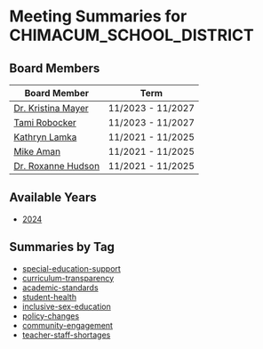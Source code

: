 # Meeting Summaries for CHIMACUM_SCHOOL_DISTRICT

## Board Members

| Board Member       | Term           |
|--------------------|----------------|
| [Dr. Kristina Mayer](board_member_98.md) | 11/2023 - 11/2027 |
| [Tami Robocker](board_member_99.md) | 11/2023 - 11/2027 |
| [Kathryn Lamka](board_member_100.md) | 11/2021 - 11/2025 |
| [Mike Aman](board_member_101.md) | 11/2021 - 11/2025 |
| [Dr. Roxanne Hudson](board_member_102.md) | 11/2021 - 11/2025 |

## Available Years
- [2024](school_board_20_year_2024.md)

## Summaries by Tag
- [special-education-support](school_board_20_tag_special-education-support.md)
- [curriculum-transparency](school_board_20_tag_curriculum-transparency.md)
- [academic-standards](school_board_20_tag_academic-standards.md)
- [student-health](school_board_20_tag_student-health.md)
- [inclusive-sex-education](school_board_20_tag_inclusive-sex-education.md)
- [policy-changes](school_board_20_tag_policy-changes.md)
- [community-engagement](school_board_20_tag_community-engagement.md)
- [teacher-staff-shortages](school_board_20_tag_teacher-staff-shortages.md)
